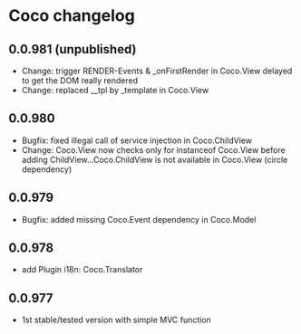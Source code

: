 # Coco changelog

## 0.0.981 (unpublished)

- Change: trigger RENDER-Events & _onFirstRender in Coco.View delayed to get the DOM really rendered
- Change: replaced __tpl by _template in Coco.View

## 0.0.980

- Bugfix: fixed illegal call of service injection in Coco.ChildView
- Change: Coco.View now checks only for instanceof Coco.View before adding ChildView...Coco.ChildView is not available in Coco.View (circle dependency)

## 0.0.979

- Bugfix: added missing Coco.Event dependency in Coco.Model

## 0.0.978

- add Plugin i18n: Coco.Translator

## 0.0.977

- 1st stable/tested version with simple MVC function

